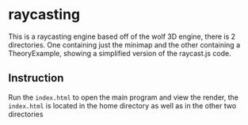 # raycasting
This is a raycasting engine based off of the wolf 3D engine, there is 2 directories. One containing just the minimap and the other containing a TheoryExample, showing a simplified version of the raycast.js code.

## Instruction 
Run the ```index.html``` to open the main program and view the render, the ```index.html``` is located in the home directory as well as in the other two directories
